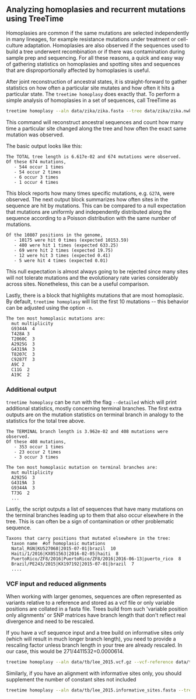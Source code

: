 ## Analyzing homoplasies and recurrent mutations using TreeTime

Homoplasies are common if the same mutations are selected independently in many lineages, for example resistance mutations under treatment or cell-culture adaptation.
Homoplasies are also observed if the sequences used to build a tree underwent recombination or if there was contamination during sample prep and sequencing.
For all these reasons, a quick and easy way of gathering statistics on homoplasies and spotting sites and sequences that are disproportionally affected by homoplasies is useful.

After joint reconstruction of ancestral states, it is straight-forward to gather statistics on how often a particular site mutates and how often it hits a particular state.
The `treetime homoplasy` does exactly that.
To perform a simple analysis of homoplasies in a set of sequences, call TreeTime as
```bash
treetime homoplasy --aln data/zika/zika.fasta --tree data/zika/zika.nwk
```
This command will reconstruct ancestral sequences and count how many time a particular site changed along the tree and how often the exact same mutation was observed.

The basic output looks like this:
```
The TOTAL tree length is 6.617e-02 and 674 mutations were observed.
Of these 674 mutations,
   - 544 occur 1 times
   - 54 occur 2 times
   - 6 occur 3 times
   - 1 occur 4 times
```
This block reports how many times specific mutations, e.g. `G27A`, were observed.
The next output block summarizes how often sites in the sequence are hit by mutations.
This can be compared to a null expectation that mutations are uniformly and independently distributed along the sequence according to a Poisson distribution with the same number of mutations.
```
Of the 10807 positions in the genome,
   - 10175 were hit 0 times (expected 10153.59)
   - 480 were hit 1 times (expected 633.25)
   - 69 were hit 2 times (expected 19.75)
   - 12 were hit 3 times (expected 0.41)
   - 5 were hit 4 times (expected 0.01)
```
This null expectation is almost always going to be rejected since many sites will not tolerate mutations and the evolutionary rate varies considerably across sites.
Nonetheless, this can be a useful comparison.

Lastly, there is a block that highlights mutations that are most homoplasic.
By default, `treetime homoplasy` will list the first 10 mutations -- this behavior can be adjusted using the option `-n`.
```
The ten most homoplasic mutations are:
  mut multiplicity
  G9344A  4
  T428A 3
  T2060C  3
  A2925G  3
  G4319A  3
  T8207C  3
  C9287T  3
  A9C 2
  C11G  2
  A19C  2
```

### Additional output
`treetime homoplasy` can be run with the flag `--detailed` which will print additional statistics, mostly concerning terminal branches.
The first extra outputs are on the mutation statistics on terminal branch in analogy to the statistics for the total tree above.
```
The TERMINAL branch length is 3.962e-02 and 408 mutations were observed.
Of these 408 mutations,
   - 353 occur 1 times
   - 23 occur 2 times
   - 3 occur 3 times

The ten most homoplasic mutation on terminal branches are:
  mut multiplicity
  A2925G  3
  G4319A  3
  G9344A  3
  T73G  2
  ...
```
Lastly, the script outputs a list of sequences that have many mutations on the terminal branches leading up to them that also occur elsewhere in the tree.
This is can often be a sign of contamination or other problematic sequence.
```
Taxons that carry positions that mutated elsewhere in the tree:
  taxon name  #of homoplasic mutations
  Natal_RGN|KU527068|2015-07-01|brazil  10
  Haiti/1/2016|KX051563|2016-02-05|haiti  8
  PuertoRico/ZF8/2016|PuertoRico/ZF8/2016|2016-06-13|puerto_rico  8
  Brazil/PE243/2015|KX197192|2015-07-01|brazil  7
  ....
```

### VCF input and reduced alignments
When working with larger genomes, sequences are often represented as variants relative to a reference and stored as a vcf file or only variable positions are collated in a fasta file.
Trees build from such 'variable position only alignments' or SNP matrices have branch length that don't reflect real divergence and need to be rescaled.

If you have a vcf sequence input and a tree build on informative sites only (which will result in much longer branch length), you need to provide a rescaling factor unless branch length in your tree are already rescaled.
In our case, this would be 271/4411532=0.0000614.
```bash
treetime homoplasy --aln data/tb/lee_2015.vcf.gz --vcf-reference data/tb/tb_ref.fasta --tree data/tb/lee_2015.nwk --rescale 0.0000614
```
Similarly, if you have an alignment with informative sites only, you should supplement the number of constant sites not included
```bash
treetime homoplasy --aln data/tb/lee_2015.informative_sites.fasta --tree data/tb/lee_2015.nwk --rescale 0.0000614 --const 4411361
```
